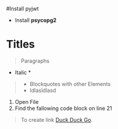 #Install pyjwt
- Install **psycopg2**


# Titles
> Paragraphs
*  Italic *
> 
> -  Blockquotes with other Elements
> - ldlasldlasd

1. Open File
2. Find the fallowing code block on line 21
    <html>
      <head>
        <title>Test</title>
      </head>
    </html>

> To create link [Duck Duck Go](https://duckduckgo.com).
